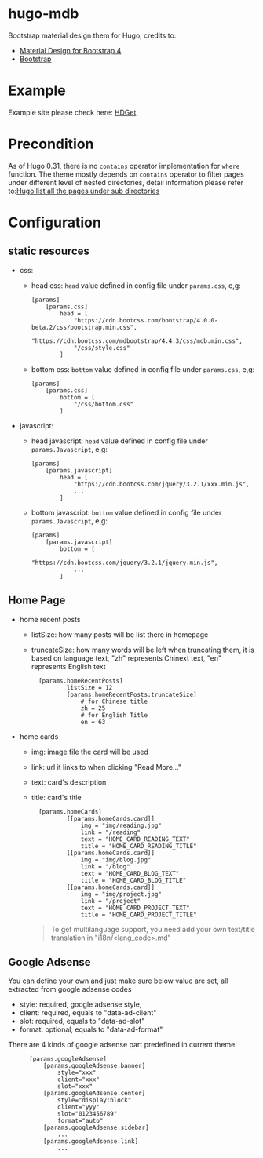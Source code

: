 # hugo-mdb
Bootstrap material design them for Hugo, credits to:
- [Material Design for Bootstrap 4](https://mdbootstrap.com/)
- [Bootstrap](http://getbootstrap.com/)

# Example

Example site please check here: [HDGet](http://www.hdget.com)

# Precondition

As of Hugo 0.31, there is no `contains` operator implementation for `where` function. The theme mostly depends on `contains` operator to filter pages under different level of nested directories, detail information please refer to:[Hugo list all the pages under sub directories](http://www.hdget.com/hugo-list-pages-in-nested-dirs/)


# Configuration

## static resources
- css: 
  - head css: `head` value defined in config file under `params.css`, e,g:
    
        [params]
            [params.css]
                head = [
                    "https://cdn.bootcss.com/bootstrap/4.0.0-beta.2/css/bootstrap.min.css",
                    "https://cdn.bootcss.com/mdbootstrap/4.4.3/css/mdb.min.css",
                    "/css/style.css"
                ]
  
  - bottom css: `bottom` value defined in config file under `params.css`, e,g:
      
        [params]
            [params.css]
                bottom = [
                    "/css/bottom.css"
                ]

- javascript: 
  - head javascript: `head` value defined in config file under `params.Javascript`, e,g:
    
        [params]
            [params.javascript]
                head = [
                    "https://cdn.bootcss.com/jquery/3.2.1/xxx.min.js",
                    ...
                ]
  
  - bottom javascript: `bottom` value defined in config file under `params.Javascript`, e,g:
      
        [params]
            [params.javascript]
                bottom = [
                    "https://cdn.bootcss.com/jquery/3.2.1/jquery.min.js",
                    ...
                ]

## Home Page

- home recent posts
  - listSize: how many posts will be list there in homepage
  - truncateSize: how many words will be left when truncating them, it is based on language text, "zh" represents Chinext text, "en" represents English text

          [params.homeRecentPosts]
                  listSize = 12
                  [params.homeRecentPosts.truncateSize]
                      # for Chinese title
                      zh = 25
                      # for English Title
                      en = 63
                      
- home cards
  - img: image file the card will be used
  - link: url it links to when clicking "Read More..."
  - text: card's description
  - title: card's title
  
          [params.homeCards]
                  [[params.homeCards.card]]
                      img = "img/reading.jpg"
                      link = "/reading"
                      text = "HOME_CARD_READING_TEXT"
                      title = "HOME_CARD_READING_TITLE"
                  [[params.homeCards.card]]
                      img = "img/blog.jpg"
                      link = "/blog"
                      text = "HOME_CARD_BLOG_TEXT"
                      title = "HOME_CARD_BLOG_TITLE"
                  [[params.homeCards.card]]
                      img = "img/project.jpg"
                      link = "/project"
                      text = "HOME_CARD_PROJECT_TEXT"
                      title = "HOME_CARD_PROJECT_TITLE"

    > To get multilanguage support, you need add your own text/title translation in "i18n/<lang_code>.md"
    
## Google Adsense
You can define your own and just make sure below value are set, all extracted from google adsense codes

- style: required, google adsense style, 
- client: required, equals to "data-ad-client"
- slot: required, equals to "data-ad-slot"
- format: optional, equals to "data-ad-format"

There are 4 kinds of google adsense part predefined in current theme:

          [params.googleAdsense]
              [params.googleAdsense.banner]
                  style="xxx"
                  client="xxx"
                  slot="xxx"
              [params.googleAdsense.center]
                  style="display:block"
                  client="yyy"
                  slot="0123456789"
                  format="auto"
              [params.googleAdsense.sidebar]
                  ...
              [params.googleAdsense.link]
                  ...
